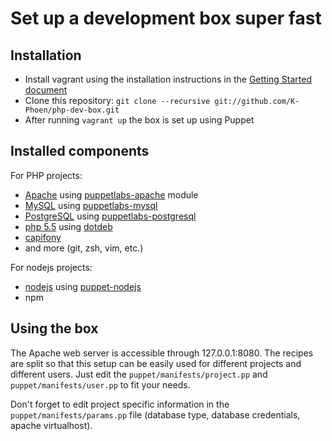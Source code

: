 # Set up a development box super fast

## Installation

* Install vagrant using the installation instructions in the [Getting Started document](http://vagrantup.com/v1/docs/getting-started/index.html)
* Clone this repository: ```git clone --recursive git://github.com/K-Phoen/php-dev-box.git```
* After running ```vagrant up``` the box is set up using Puppet

## Installed components

For PHP projects:

* [Apache](http://httpd.apache.org/) using [puppetlabs-apache](https://github.com/puppetlabs/puppetlabs-apache) module
* [MySQL](http://dev.mysql.com/downloads/mysql/) using [puppetlabs-mysql](https://github.com/puppetlabs/puppetlabs-mysql)
* [PostgreSQL](http://www.postgresql.org/) using [puppetlabs-postgresql](https://github.com/puppetlabs/puppet-postgresql)
* [php 5.5](http://php.net) using [dotdeb](http://www.dotdeb.org)
* [capifony](http://capifony.org/)
* and more (git, zsh, vim, etc.)

For nodejs projects:

* [nodejs](http://nodejs.org/) using [puppet-nodejs](https://github.com/willdurand/puppet-nodejs)
* npm


## Using the box

The Apache web server is accessible through 127.0.0.1:8080.
The recipes are split so that this setup can be easily used for different
projects and different users. Just edit the `puppet/manifests/project.pp`
and `puppet/manifests/user.pp` to fit your needs.

Don't forget to edit project specific information in the
`puppet/manifests/params.pp` file (database type, database credentials, apache
virtualhost).
